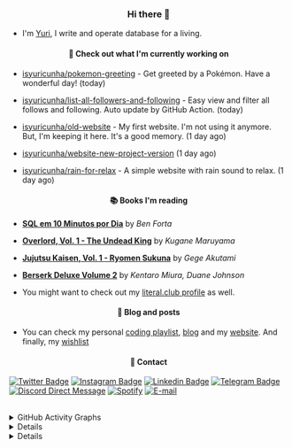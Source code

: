 #### <h3 align="center">Hi there 👋</h3>

- I'm [Yuri](https://yuricunha.com), I write and operate database for a living.

#### <h4 align="center">👷 Check out what I'm currently working on</h4>



- [isyuricunha/pokemon-greeting](https://github.com/isyuricunha/pokemon-greeting) - Get greeted by a Pokémon. Have a wonderful day! (today)

- [isyuricunha/list-all-followers-and-following](https://github.com/isyuricunha/list-all-followers-and-following) - Easy view and filter all follows and following. Auto update by GitHub Action. (today)

- [isyuricunha/old-website](https://github.com/isyuricunha/old-website) - My first website. I'm not using it anymore. But, I'm keeping it here. It's a good memory. (1 day ago)

- [isyuricunha/website-new-project-version](https://github.com/isyuricunha/website-new-project-version) (1 day ago)

- [isyuricunha/rain-for-relax](https://github.com/isyuricunha/rain-for-relax) - A simple website with rain sound to relax. (1 day ago)

#### <h4 align="center">📚 Books I'm reading</h4>

- **[SQL em 10 Minutos por Dia](https://literal.club/isyuricunha/book/ben-forta-sql-em-10-minutos-por-dia-yzwl6)** by _Ben Forta_

- **[Overlord, Vol. 1 - The Undead King](https://literal.club/isyuricunha/book/overlord-vol-1-b33lg)** by _Kugane Maruyama_

- **[Jujutsu Kaisen, Vol. 1 - Ryomen Sukuna](https://literal.club/isyuricunha/book/jujutsu-kaisen-vol-1-mi5f2)** by _Gege Akutami_

- **[Berserk Deluxe Volume 2](https://literal.club/isyuricunha/book/berserk-deluxe-volume-2-02231)** by _Kentaro Miura, Duane Johnson_

- You might want to check out my
  [literal.club profile](https://literal.club/isyuricunha) as well.

#### <h4 align="center">📃 Blog and posts</h4>

- You can check my personal [coding playlist](https://open.spotify.com/playlist/2d1HFycfFZ4XGUvO2hr240?si=34de76551a27425b), [blog](https://www.yuricunha.com/blog) and my [website](https://www.yuricunha.com/). And finally, my [wishlist](https://www.amazon.com.br/hz/wishlist/ls/3DF4K19CCQP1X)

#### <h4 align="center">📧 Contact </h4>

[![Twitter Badge](https://img.shields.io/badge/Twitter-2D425E?style=flat&labelColor=2D425E&logo=twitter&logoColor=white&link=https://twitter.com/isyuricunha)](https://twitter.com/isyuricunha)
[![Instagram Badge](https://img.shields.io/badge/Instagram-2D425E?style=flat&labelColor=2D425E&logo=instagram&logoColor=white&link=https://instagram.com/isyuricunha)](https://instagram.com/isyuricunha)
[![Linkedin Badge](https://img.shields.io/badge/Linkedin-2D425E?style=flat&logo=Linkedin&logoColor=white&link=https://www.linkedin.com/in/isyuricunha/)](https://www.linkedin.com/in/isyuricunha/)
[![Telegram Badge](https://img.shields.io/badge/Telegram-2D425E?style=flat&logo=telegram&logoColor=white)](https://t.me/isyuricunha)
[![Discord Direct Message](https://img.shields.io/badge/Discord-2D425E?style=flat&logo=discord&logoColor=white)](https://discordapp.com/users/1018988240151253002)
[![Spotify](https://img.shields.io/badge/Spotify-2D425E?style=flat&logo=spotify&logoColor=white)](https://open.spotify.com/user/22wrcoowop6hb63heywvtaypy?si=4bf407bdcdef4a05)
[![E-mail](https://img.shields.io/badge/Email-2D425E?style=flat&logo=duckduckgo&logoColor=white)](mailto:me@yuricunha.com)<br><br>

<details>
 <summary>GitHub Activity Graphs</summary>
  <p align="center">:round_pushpin: GitHub Activity Graph</p>  
    <div align="center">
     <a href="https://github.com/isyuricunha">
      <img height="280em alt="GitHub Activity Graph" src="https://github-readme-activity-graph.vercel.app/graph?username=isyuricunha&bg_color=000000&color=9e4c98&line=9e4c98&point=ffffff&area=true&hide_border=true">
    </div>    
 <br>
    <div align="center">
     <a href="https://github.com/isyuricunha">
      <img height="160em" src="https://github-readme-stats.vercel.app/api?username=isyuricunha&show_icons=true&theme=dracula&include_all_commits=true&count_private=true"/>
    </div>
 <br>
    <div align="center">
      <a href="https://github.com/isyuricunha">
       <img height="160em" src="https://github-readme-stats.vercel.app/api/top-langs/?username=isyuricunha&layout=compact&langs_count=7&theme=dracula"/>
    </div>
    <br>
        <div align="center">
     <a href="https://github.com/isyuricunha">
      <img height="160em alt="Streak Graphics" src="https://github-readme-streak-stats.herokuapp.com/?user=isyuricunha&theme=dracula">
    </div>
 <br>
        <div align="center">
     <a href="https://github.com/isyuricunha">
      <img height="160em alt="Streak Graphics" src="[https://streak-stats.demolab.com?user=isyuricunha&theme=radical](https://metrics.lecoq.io/isyuricunha?template=terminal&languages=1&lines=1&discussions=1&followup=1&habits=1&code=1&tweets=1&stackoverflow=1&base=header%2C%20activity%2C%20community%2C%20repositories%2C%20metadata&base.indepth=false&base.hireable=false&base.skip=false&languages=false&languages.limit=8&languages.threshold=0%25&languages.other=false&languages.colors=github&languages.sections=most-used&languages.indepth=false&languages.analysis.timeout=15&languages.analysis.timeout.repositories=7.5&languages.categories=markup%2C%20programming&languages.recent.categories=markup%2C%20programming&languages.recent.load=300&languages.recent.days=14&lines=false&lines.sections=base&lines.repositories.limit=4&lines.history.limit=1&habits=false&habits.from=200&habits.days=14&habits.facts=true&habits.charts=false&habits.charts.type=classic&habits.trim=false&habits.languages.limit=8&habits.languages.threshold=0%25&followup=false&followup.sections=repositories&followup.indepth=false&followup.archived=true&discussions=false&discussions.categories=true&discussions.categories.limit=0&code=false&code.lines=12&code.load=400&code.days=3&code.visibility=public&tweets=false&tweets.user=.user.twitter&tweets.attachments=false&tweets.limit=2&stackoverflow=false&stackoverflow.user=0&stackoverflow.sections=answers-top%2C%20questions-recent&stackoverflow.limit=2&stackoverflow.lines=4&stackoverflow.lines.snippet=2&config.timezone=America%2FSao_Paulo)">
    </div>
      <br>
</details>

<details>
 <summary>Profile visitors</summary>
 
  <p align="center">:round_pushpin: Profile visitors</p>
   
   <div align="center">
                      <a href="https://github.com/isyuricunha">
    <img alt="visitors counter" src="https://profile-counter.glitch.me/isyuricunha/count.svg">
   </div>
</details>

<details>
 <summary>Listening on the Spotify</summary>
 
  <div align="center">
                     <a href="https://github.com/isyuricunha">
    <img alt="Spotify" src="https://spotify-recently-played-readme.vercel.app/api?user=22wrcoowop6hb63heywvtaypy">
  </div>
</details>
